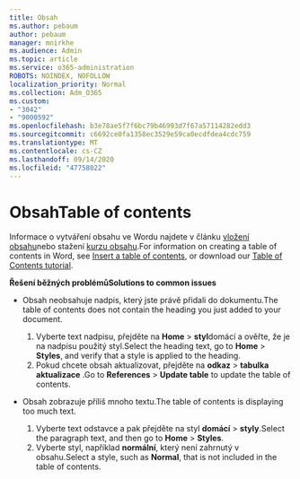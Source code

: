 ```yaml
---
title: Obsah
ms.author: pebaum
author: pebaum
manager: mnirkhe
ms.audience: Admin
ms.topic: article
ms.service: o365-administration
ROBOTS: NOINDEX, NOFOLLOW
localization_priority: Normal
ms.collection: Adm_O365
ms.custom:
- "3042"
- "9000592"
ms.openlocfilehash: b3e78ae5f7f6bc79b46993d7f67a57114282edd3
ms.sourcegitcommit: c6692ce0fa1358ec3529e59ca0ecdfdea4cdc759
ms.translationtype: MT
ms.contentlocale: cs-CZ
ms.lasthandoff: 09/14/2020
ms.locfileid: "47758022"
---
```

# <a name="table-of-contents"></a><span data-ttu-id="f88c5-102">Obsah</span><span class="sxs-lookup"><span data-stu-id="f88c5-102">Table of contents</span></span>

<span data-ttu-id="f88c5-103">Informace o vytváření obsahu ve Wordu najdete v článku [vložení obsahu](https://support.office.com/article/882e8564-0edb-435e-84b5-1d8552ccf0c0)nebo stažení [kurzu obsahu](https://go.microsoft.com/fwlink/?linkid=2065106).</span><span class="sxs-lookup"><span data-stu-id="f88c5-103">For information on creating a table of contents in Word, see [Insert a table of contents](https://support.office.com/article/882e8564-0edb-435e-84b5-1d8552ccf0c0), or download our [Table of Contents tutorial](https://go.microsoft.com/fwlink/?linkid=2065106).</span></span>

<span data-ttu-id="f88c5-104">**Řešení běžných problémů**</span><span class="sxs-lookup"><span data-stu-id="f88c5-104">**Solutions to common issues**</span></span>

- <span data-ttu-id="f88c5-105">Obsah neobsahuje nadpis, který jste právě přidali do dokumentu.</span><span class="sxs-lookup"><span data-stu-id="f88c5-105">The table of contents does not contain the heading you just added to your document.</span></span>
  1. <span data-ttu-id="f88c5-106">Vyberte text nadpisu, přejděte na **Home**  >  **styl**domácí a ověřte, že je na nadpisu použitý styl.</span><span class="sxs-lookup"><span data-stu-id="f88c5-106">Select the heading text, go to **Home** > **Styles**, and verify that a style is applied to the heading.</span></span>
  2. <span data-ttu-id="f88c5-107">Pokud chcete obsah aktualizovat, přejděte na **odkaz**  >  **tabulka aktualizace** .</span><span class="sxs-lookup"><span data-stu-id="f88c5-107">Go to **References** > **Update table** to update the table of contents.</span></span>

- <span data-ttu-id="f88c5-108">Obsah zobrazuje příliš mnoho textu.</span><span class="sxs-lookup"><span data-stu-id="f88c5-108">The table of contents is displaying too much text.</span></span> 
  1. <span data-ttu-id="f88c5-109">Vyberte text odstavce a pak přejděte na styl **domácí**  >  **styly**.</span><span class="sxs-lookup"><span data-stu-id="f88c5-109">Select the paragraph text, and then go to **Home** > **Styles**.</span></span>
  2. <span data-ttu-id="f88c5-110">Vyberte styl, například **normální**, který není zahrnutý v obsahu.</span><span class="sxs-lookup"><span data-stu-id="f88c5-110">Select a style, such as **Normal**, that is not included in the table of contents.</span></span>
